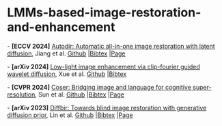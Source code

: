 # LMMs-based-image-restoration-and-enhancement

\- **[ECCV 2024]** [Autodir: Automatic all-in-one image restoration with latent diffusion](https://arxiv.org/abs/2310.10123), Jiang et al. [Github](https://github.com/jiangyitong/AutoDIR) |[Bibtex](https://scholar.googleusercontent.com/scholar.bib?q=info:6sXjvxd4pcQJ:scholar.google.com/&output=citation&scisdr=ClHXZ7pUEMTX-KCkb7I:AFWwaeYAAAAAZxeid7KbRXKSv7Dn_TjmRpgI7N8&scisig=AFWwaeYAAAAAZxeid5eOjx0wTGSBmN-Z9yvCiyI&scisf=4&ct=citation&cd=-1&hl=zh-CN) |[Page](https://jiangyitong.github.io/AutoDIR_webpage/)

\- **[arXiv 2024]** [Low-light image enhancement via clip-fourier guided wavelet diffusion](https://arxiv.org/abs/2401.03788), Xue et al. [Github](https://github.com/hejh8/CFWD) |[Bibtex](https://scholar.googleusercontent.com/scholar.bib?q=info:VAq5NzyNbNUJ:scholar.google.com/&output=citation&scisdr=ClHXZ7pUEMTX-KCl7rg:AFWwaeYAAAAAZxej9rg_zyTnX5Ey8YMA1pRdaL4&scisig=AFWwaeYAAAAAZxej9qONoGjH4gmCXF9CAKHEyjQ&scisf=4&ct=citation&cd=-1&hl=zh-CN) 

\- **[CVPR 2024]** [Coser: Bridging image and language for cognitive super-resolution](https://openaccess.thecvf.com/content/CVPR2024/papers/Sun_CoSeR_Bridging_Image_and_Language_for_Cognitive_Super-Resolution_CVPR_2024_paper.pdf), Sun et al. [Github](https://github.com/VINHYU/CoSeR) |[Bibtex](https://scholar.googleusercontent.com/scholar.bib?q=info:7jW1-6qKZdcJ:scholar.google.com/&output=citation&scisdr=ClHXZ7pUEMTX-KCjePI:AFWwaeYAAAAAZxelYPJhs9_iOb89mTQG7tZvhmQ&scisig=AFWwaeYAAAAAZxelYLYLZ_zDGw_93tOoqeNkRKQ&scisf=4&ct=citation&cd=-1&hl=zh-CN) |[Page](https://coser-main.github.io/)

\- **[arXiv 2023]** [Diffbir: Towards blind image restoration with generative diffusion prior](https://arxiv.org/abs/2308.15070), Lin et al. [Github](https://github.com/XPixelGroup/DiffBIR) |[Bibtex](https://scholar.googleusercontent.com/scholar.bib?q=info:Z9Dr2UUhFNQJ:scholar.google.com/&output=citation&scisdr=ClHXZ7pUEMTX-KCjlSQ:AFWwaeYAAAAAZxeljSQxgaPG5JwtpqV9UNeWcAA&scisig=AFWwaeYAAAAAZxeljU83oda023AQgKnWJpr5ILQ&scisf=4&ct=citation&cd=-1&hl=zh-CN) |[Page](https://0x3f3f3f3fun.github.io/projects/diffbir/)

